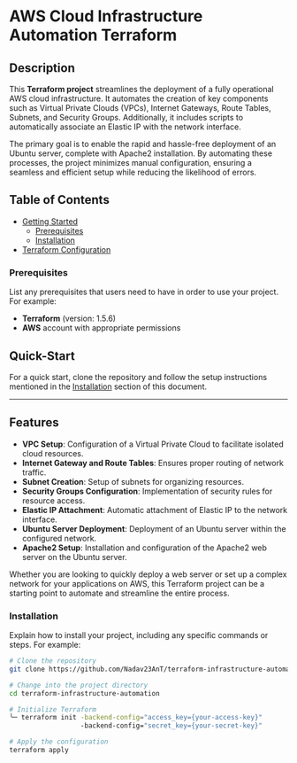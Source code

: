 
# AWS Cloud Infrastructure Automation Terraform
## Description

This **Terraform project** streamlines the deployment of a fully operational AWS cloud infrastructure. It automates the creation of key components such as Virtual Private Clouds (VPCs), Internet Gateways, Route Tables, Subnets, and Security Groups. Additionally, it includes scripts to automatically associate an Elastic IP with the network interface.

The primary goal is to enable the rapid and hassle-free deployment of an Ubuntu server, complete with Apache2 installation. By automating these processes, the project minimizes manual configuration, ensuring a seamless and efficient setup while reducing the likelihood of errors.
## Table of Contents

- [Getting Started](#Quick-Start)
  - [Prerequisites](#prerequisites)
  - [Installation](#installation)
- [Terraform Configuration](#installation)

### Prerequisites

List any prerequisites that users need to have in order to use your project. For example:

- **Terraform** (version: 1.5.6)
- **AWS** account with appropriate permissions

## Quick-Start

For a quick start, clone the repository and follow the setup instructions mentioned in the [Installation](#Installation) section of this document. 

---

## Features
- **VPC Setup**: Configuration of a Virtual Private Cloud to facilitate isolated cloud resources.
- **Internet Gateway and Route Tables**: Ensures proper routing of network traffic.
- **Subnet Creation**: Setup of subnets for organizing resources.
- **Security Groups Configuration**: Implementation of security rules for resource access.
- **Elastic IP Attachment**: Automatic attachment of Elastic IP to the network interface.
- **Ubuntu Server Deployment**: Deployment of an Ubuntu server within the configured network.
- **Apache2 Setup**: Installation and configuration of the Apache2 web server on the Ubuntu server.

Whether you are looking to quickly deploy a web server or set up a complex network for your applications on AWS, this Terraform project can be a starting point to automate and streamline the entire process. 

### Installation

Explain how to install your project, including any specific commands or steps. For example:

```bash
# Clone the repository
git clone https://github.com/Nadav23AnT/terraform-infrastructure-automation.git

# Change into the project directory
cd terraform-infrastructure-automation

# Initialize Terraform
╰─ terraform init -backend-config="access_key={your-access-key}" 
                  -backend-config="secret_key={your-secret-key}"

# Apply the configuration
terraform apply
```
